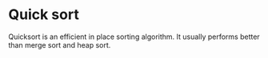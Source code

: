 # Quick sort

Quicksort is an efficient in place sorting algorithm. It usually performs better
than merge sort and heap sort. 

